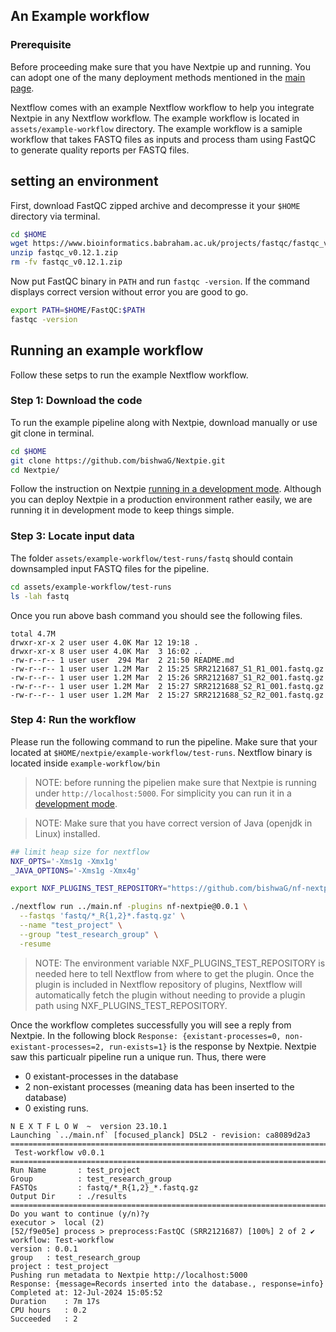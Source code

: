 ## An Example workflow

### Prerequisite
Before proceeding make sure that you have Nextpie up and running. You can adopt one of the many deployment methods mentioned in the [main page](../README.md).

Nextflow comes with an example Nextflow workflow to help you integrate Nextpie in any Nextflow workflow. The example workflow is located in `assets/example-workflow` directory. The example workflow is a samiple workflow that takes FASTQ files as inputs and process tham using FastQC to generate quality reports per FASTQ files.

## setting an environment

First, download FastQC zipped archive and decompresse it your `$HOME` directory via terminal.

```bash
cd $HOME
wget https://www.bioinformatics.babraham.ac.uk/projects/fastqc/fastqc_v0.12.1.zip
unzip fastqc_v0.12.1.zip
rm -fv fastqc_v0.12.1.zip
```

Now put FastQC binary in `PATH` and run `fastqc -version`. If the command displays correct version without error you are good to go.

```bash
export PATH=$HOME/FastQC:$PATH
fastqc -version
```

## Running an example workflow

Follow these setps to run the example Nextflow workflow.


### Step 1: Download the code
To run the example pipeline along with Nextpie, download manually or use git clone in terminal.

```bash
cd $HOME
git clone https://github.com/bishwaG/Nextpie.git
cd Nextpie/
```

Follow the instruction on Nextpie [running in a development mode](deploy-python.md). Although you can deploy Nextpie in a production environment rather easily, we are running it in development mode to keep things simple.

### Step 3: Locate input data

The folder `assets/example-workflow/test-runs/fastq` should contain downsampled input FASTQ files for the pipeline.

```bash
cd assets/example-workflow/test-runs
ls -lah fastq
```

Once you run above bash command you should see the following files.
```
total 4.7M
drwxr-xr-x 2 user user 4.0K Mar 12 19:18 .
drwxr-xr-x 8 user user 4.0K Mar  3 16:02 ..
-rw-r--r-- 1 user user  294 Mar  2 21:50 README.md
-rw-r--r-- 1 user user 1.2M Mar  2 15:25 SRR2121687_S1_R1_001.fastq.gz
-rw-r--r-- 1 user user 1.2M Mar  2 15:26 SRR2121687_S1_R2_001.fastq.gz
-rw-r--r-- 1 user user 1.2M Mar  2 15:27 SRR2121688_S2_R1_001.fastq.gz
-rw-r--r-- 1 user user 1.2M Mar  2 15:27 SRR2121688_S2_R2_001.fastq.gz
```

### Step 4: Run the workflow

Please run the following command to run the pipeline. Make sure that your located at `$HOME/nextpie/example-workflow/test-runs`. Nextflow binary is located inside `example-workflow/bin`

> NOTE: before running the pipelien make sure that Nextpie is running under `http://localhost:5000`. For simplicity you can run it in a [development mode](deploy-python.md).

> NOTE: Make sure that you have correct version of Java (openjdk in Linux) installed. 

```bash
## limit heap size for nextflow
NXF_OPTS='-Xms1g -Xmx1g'
_JAVA_OPTIONS='-Xms1g -Xmx4g'

export NXF_PLUGINS_TEST_REPOSITORY="https://github.com/bishwaG/nf-nextpie/releases/download/0.0.1/nf-nextpie-0.0.1-meta.json"

./nextflow run ../main.nf -plugins nf-nextpie@0.0.1 \
  --fastqs 'fastq/*_R{1,2}*.fastq.gz' \
  --name "test_project" \
  --group "test_research_group" \
  -resume
```

> NOTE: The environment variable NXF_PLUGINS_TEST_REPOSITORY is needed here to tell Nextflow from where to get the plugin. Once the plugin is included in Nextflow repository of plugins, Nextflow will automatically fetch the plugin without needing to provide a plugin path using NXF_PLUGINS_TEST_REPOSITORY.

Once the workflow completes successfully you will see a reply from Nextpie. In the following block `Response: {existant-processes=0, non-existant-processes=2, run-exists=1}` is the response by Nextpie. Nextpie saw this particualr pipeline run a unique run. Thus, there were

* 0 existant-processes in the database
* 2 non-existant processes (meaning data has been inserted to the database)
* 0 existing runs.


```
N E X T F L O W  ~  version 23.10.1
Launching `../main.nf` [focused_planck] DSL2 - revision: ca8089d2a3
===============================================================================
 Test-workflow v0.0.1
===============================================================================
Run Name       : test_project
Group          : test_research_group
FASTQs         : fastq/*_R{1,2}_*.fastq.gz
Output Dir     : ./results
===============================================================================
Do you want to continue (y/n)?y
executor >  local (2)
[52/f9e05e] process > preprocess:FastQC (SRR2121687) [100%] 2 of 2 ✔
workflow: Test-workflow
version : 0.0.1
group   : test_research_group
project : test_project
Pushing run metadata to Nextpie http://localhost:5000
Response: {message=Records inserted into the database., response=info}
Completed at: 12-Jul-2024 15:05:52
Duration    : 7m 17s
CPU hours   : 0.2
Succeeded   : 2

```
